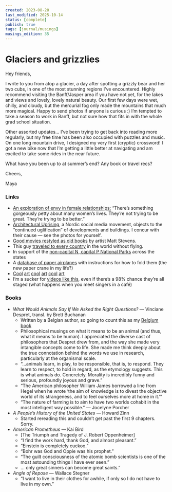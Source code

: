 ```yaml
---
created: 2023-08-28
last_modified: 2025-10-14
status: [complete]
publish: true
tags: [journal/musings]
musings_edition: 35
---
```


# Glaciers and grizzlies

Hey friends,

I write to you from atop a glacier, a day after spotting a grizzly bear and her two cubs, in one of the most stunning regions I’ve encountered. Highly recommend visiting the Banff/Jasper area if you have not yet, for the lakes and views and lovely, lovely natural beauty. Our first few days were wet, chilly, and cloudy, but the mercurial fog only made the mountains that much more magical. Happy to send photos if anyone is curious :) I’m tempted to take a season to work in Banff, but not sure how that fits in with the whole grad school situation.

Other assorted updates… I’ve been trying to get back into reading more regularly, but my free time has been also occupied with puzzles and music. On one long mountain drive, I designed my very first (cryptic) crossword! I got a new bike now that I’m getting a little better at navigating and am excited to take some rides in the near future.

What have you been up to at summer’s end? Any book or travel recs?

Cheers,

Maya

### Links

- [An exploration of envy in female relationships:](https://thepointmag.com/examined-life/my-beautiful-friend/) “There’s something gorgeously petty about many women’s lives. They’re not trying to be great. They’re trying to be better.”
- [Architectural Uprising](https://www.bloomberg.com/news/features/2023-08-01/a-scandinavian-uprising-against-modern-architecture?utm_source=substack&utm_medium=email), a Nordic social media movement, objects to the “continued uglification” of developments and buildings. I concur with their cause — see the photos for yourself.
- [Good movies restyled as old books](https://www.thisiscolossal.com/2023/08/matt-stevens-good-movies-as-old-books/?utm_source=newsletter&utm_medium=email&utm_term=Wed+Aug+09+2023&utm_campaign=Excess+of+Desire) by artist Matt Stevens.
- This guy [traveled to every country](https://www.washingtonpost.com/nation/2023/08/07/visit-every-country-without-flying/) in the world without flying.
- In support of the [non-capital N, capital P National Parks](https://slate.com/business/2023/08/national-park-passport-zion-acadia-crowded.html) across the states
- A [database of paper airplanes](https://www.foldnfly.com/) with instructions for how to fold them (the new paper crane in my life?)
- [Cool](https://www.thisiscolossal.com/2022/08/tanya-p-johnson-wisdom-engines/?utm_source=newsletter&utm_medium=email&utm_term=Wed+Aug+09+2023&utm_campaign=My+New+Old+Chair) [art](https://www.thisiscolossal.com/2023/08/tatiane-freitas-my-new-old-series/?utm_source=newsletter&utm_medium=email&utm_term=Wed+Aug+09+2023&utm_campaign=My+New+Old+Chair) [cool](https://www.thisiscolossal.com/2021/08/tomohiro-okazaki-matches/?utm_source=newsletter&utm_medium=email&utm_term=Sat+Aug+12+2023&utm_campaign=Strike+a+Sweet+Note) [art](https://x.com/gunsnrosesgirl3/status/1691069258359296001?s=46&t=LYNP3JTIYN2GNmFO8xOhpQ) [cool](https://www.instagram.com/huntzhuntz) [art](https://www.thisiscolossal.com/2023/08/baptiste-debombourg-glass/?utm_source=newsletter&utm_medium=email&utm_term=Fri+Aug+18+2023&utm_campaign=For+the+Love+of+Dog)
- I’m a sucker for [videos like this](https://www.tiktok.com/@emiliopiano/video/7264252795786726689), even if there’s a 98% chance they’re all staged (what happens when you meet singers in a café)

### Books

- *What Would Animals Say If We Asked the Right Questions?* — Vinciane Despret, transl. by Brett Buchanan
    - Written by a Belgian author, so going to count this as my [Belgium book](belgium.md)
    - Philosophical musings on what it means to be an animal (and thus, what it means to be human). I appreciated the diverse cast of philosophers that Despret drew from, and the way she made very intangible concepts come to life. She made me think deeply about the true connotation behind the words we use in research, particularly at the organismal scale.
    - “…animals learn, in play, to be responsible, that is, to respond. They learn to respect, to hold in regard, as the etymology suggests. This is what animals do. Concretely. Morality is incredibly funny and serious, profoundly joyous and grave.”
    - “The American philosopher William James borrowed a line from Hegel when he wrote ‘the aim of knowledge is to divest the objective world of its strangeness, and to feel ourselves more at home in it.’”
    - “The nature of farming is to aim to have two worlds cohabit in the most intelligent way possible.” — Jocelyne Porcher
- *A People’s History of the United States* — Howard Zinn
    - Started rereading this and couldn’t get past the first 9 chapters. Sorry.
- *American Prometheus* — Kai Bird
    - [The Triumph and Tragedy of J. Robert Oppenheimer]
    - “I find the work hard, thank God, and almost pleasant.”
    - “Einstein is completely cuckoo.”
    - “Bohr was God and Oppie was his prophet.”
    - “The guilt consciousness of the atomic bomb scientists is one of the most astounding things I have ever seen.”
    - … only great sinners can become great saints.”
- *Angle of Repose* — Wallace Stegner
    - “I want to live in their clothes for awhile, if only so I do not have to live in my own.”
